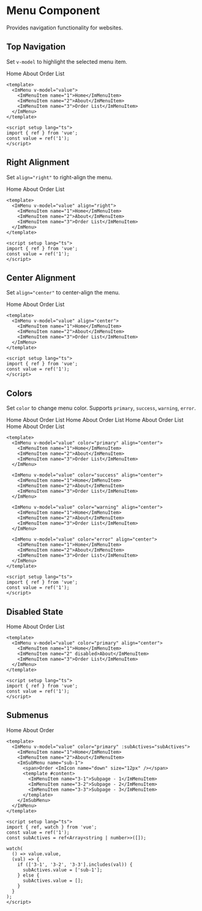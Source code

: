 # Menu Component

Provides navigation functionality for websites.

<script setup lang="ts">
import { ref, watch } from 'vue';
const value = ref('1');
const subActives = ref<Array<string | number>>([]);

watch(
  () => value.value,
  (val) => {
    if (['3-1', '3-2', '3-3'].includes(val)) {
      subActives.value = ['sub-1'];
    } else {
      subActives.value = [];
    }
  }
);
</script>

## Top Navigation

Set `v-model` to highlight the selected menu item.

<ImMenu v-model="value">
  <ImMenuItem name="1">Home</ImMenuItem>
  <ImMenuItem name="2">About</ImMenuItem>
  <ImMenuItem name="3">Order List</ImMenuItem>
</ImMenu>

```vue
<template>
  <ImMenu v-model="value">
    <ImMenuItem name="1">Home</ImMenuItem>
    <ImMenuItem name="2">About</ImMenuItem>
    <ImMenuItem name="3">Order List</ImMenuItem>
  </ImMenu>
</template>

<script setup lang="ts">
import { ref } from 'vue';
const value = ref('1');
</script>
```

## Right Alignment

Set `align="right"` to right-align the menu.

<ImMenu v-model="value" align="right">
  <ImMenuItem name="1">Home</ImMenuItem>
  <ImMenuItem name="2">About</ImMenuItem>
  <ImMenuItem name="3">Order List</ImMenuItem>
</ImMenu>

```vue
<template>
  <ImMenu v-model="value" align="right">
    <ImMenuItem name="1">Home</ImMenuItem>
    <ImMenuItem name="2">About</ImMenuItem>
    <ImMenuItem name="3">Order List</ImMenuItem>
  </ImMenu>
</template>

<script setup lang="ts">
import { ref } from 'vue';
const value = ref('1');
</script>
```

## Center Alignment

Set `align="center"` to center-align the menu.

<ImMenu v-model="value" align="center">
  <ImMenuItem name="1">Home</ImMenuItem>
  <ImMenuItem name="2">About</ImMenuItem>
  <ImMenuItem name="3">Order List</ImMenuItem>
</ImMenu>

```vue
<template>
  <ImMenu v-model="value" align="center">
    <ImMenuItem name="1">Home</ImMenuItem>
    <ImMenuItem name="2">About</ImMenuItem>
    <ImMenuItem name="3">Order List</ImMenuItem>
  </ImMenu>
</template>

<script setup lang="ts">
import { ref } from 'vue';
const value = ref('1');
</script>
```

## Colors

Set `color` to change menu color. Supports `primary`, `success`, `warning`, `error`.

<ImMenu v-model="value" color="primary" align="center">
  <ImMenuItem name="1">Home</ImMenuItem>
  <ImMenuItem name="2">About</ImMenuItem>
  <ImMenuItem name="3">Order List</ImMenuItem>
</ImMenu>

<ImMenu v-model="value" color="success" align="center">
  <ImMenuItem name="1">Home</ImMenuItem>
  <ImMenuItem name="2">About</ImMenuItem>
  <ImMenuItem name="3">Order List</ImMenuItem>
</ImMenu>

<ImMenu v-model="value" color="warning" align="center">
  <ImMenuItem name="1">Home</ImMenuItem>
  <ImMenuItem name="2">About</ImMenuItem>
  <ImMenuItem name="3">Order List</ImMenuItem>
</ImMenu>

<ImMenu v-model="value" color="error" align="center">
  <ImMenuItem name="1">Home</ImMenuItem>
  <ImMenuItem name="2">About</ImMenuItem>
  <ImMenuItem name="3">Order List</ImMenuItem>
</ImMenu>

```vue
<template>
  <ImMenu v-model="value" color="primary" align="center">
    <ImMenuItem name="1">Home</ImMenuItem>
    <ImMenuItem name="2">About</ImMenuItem>
    <ImMenuItem name="3">Order List</ImMenuItem>
  </ImMenu>

  <ImMenu v-model="value" color="success" align="center">
    <ImMenuItem name="1">Home</ImMenuItem>
    <ImMenuItem name="2">About</ImMenuItem>
    <ImMenuItem name="3">Order List</ImMenuItem>
  </ImMenu>

  <ImMenu v-model="value" color="warning" align="center">
    <ImMenuItem name="1">Home</ImMenuItem>
    <ImMenuItem name="2">About</ImMenuItem>
    <ImMenuItem name="3">Order List</ImMenuItem>
  </ImMenu>

  <ImMenu v-model="value" color="error" align="center">
    <ImMenuItem name="1">Home</ImMenuItem>
    <ImMenuItem name="2">About</ImMenuItem>
    <ImMenuItem name="3">Order List</ImMenuItem>
  </ImMenu>
</template>

<script setup lang="ts">
import { ref } from 'vue';
const value = ref('1');
</script>
```

## Disabled State

<ImMenu v-model="value" color="primary" align="center">
  <ImMenuItem name="1">Home</ImMenuItem>
  <ImMenuItem name="2" disabled>About</ImMenuItem>
  <ImMenuItem name="3">Order List</ImMenuItem>
</ImMenu>

```vue
<template>
  <ImMenu v-model="value" color="primary" align="center">
    <ImMenuItem name="1">Home</ImMenuItem>
    <ImMenuItem name="2" disabled>About</ImMenuItem>
    <ImMenuItem name="3">Order List</ImMenuItem>
  </ImMenu>
</template>

<script setup lang="ts">
import { ref } from 'vue';
const value = ref('1');
</script>
```

## Submenus

<ImMenu v-model="value" color="primary" :subActives="subActives">
  <ImMenuItem name="1">Home</ImMenuItem>
  <ImMenuItem name="2">About</ImMenuItem>
  <ImSubMenu name="sub-1">
    <span>Order <ImIcon name="down" size="12px" /></span>
    <template #content>
      <ImMenuItem name="3-1">Subpage - 1</ImMenuItem>
      <ImMenuItem name="3-2">Subpage - 2</ImMenuItem>
      <ImMenuItem name="3-3">Subpage - 3</ImMenuItem>
    </template>
  </ImSubMenu>
</ImMenu>

```vue
<template>
  <ImMenu v-model="value" color="primary" :subActives="subActives">
    <ImMenuItem name="1">Home</ImMenuItem>
    <ImMenuItem name="2">About</ImMenuItem>
    <ImSubMenu name="sub-1">
      <span>Order <ImIcon name="down" size="12px" /></span>
      <template #content>
        <ImMenuItem name="3-1">Subpage - 1</ImMenuItem>
        <ImMenuItem name="3-2">Subpage - 2</ImMenuItem>
        <ImMenuItem name="3-3">Subpage - 3</ImMenuItem>
      </template>
    </ImSubMenu>
  </ImMenu>
</template>

<script setup lang="ts">
import { ref, watch } from 'vue';
const value = ref('1');
const subActives = ref<Array<string | number>>([]);

watch(
  () => value.value,
  (val) => {
    if (['3-1', '3-2', '3-3'].includes(val)) {
      subActives.value = ['sub-1'];
    } else {
      subActives.value = [];
    }
  }
);
</script>
```